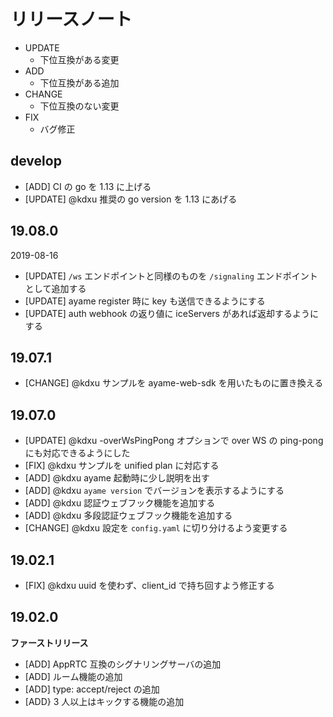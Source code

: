 # リリースノート

- UPDATE
    - 下位互換がある変更
- ADD
    - 下位互換がある追加
- CHANGE
    - 下位互換のない変更
- FIX
    - バグ修正


## develop

- [ADD] CI の go を 1.13 に上げる
- [UPDATE] @kdxu 推奨の go version を 1.13 にあげる

## 19.08.0

2019-08-16

- [UPDATE] `/ws` エンドポイントと同様のものを `/signaling` エンドポイントとして追加する
- [UPDATE] ayame register 時に key も送信できるようにする
- [UPDATE] auth webhook の返り値に iceServers があれば返却するようにする

## 19.07.1
- [CHANGE] @kdxu サンプルを ayame-web-sdk を用いたものに置き換える

## 19.07.0

- [UPDATE] @kdxu -overWsPingPong オプションで over WS の ping-pong にも対応できるようにした
- [FIX] @kdxu サンプルを unified plan に対応する
- [ADD] @kdxu ayame 起動時に少し説明を出す
- [ADD] @kdxu `ayame version` でバージョンを表示するようにする
- [ADD] @kdxu 認証ウェブフック機能を追加する
- [ADD] @kdxu 多段認証ウェブフック機能を追加する
- [CHANGE] @kdxu 設定を `config.yaml` に切り分けるよう変更する


## 19.02.1

- [FIX] @kdxu uuid を使わず、client_id で持ち回すよう修正する

## 19.02.0

**ファーストリリース**

- [ADD] AppRTC 互換のシグナリングサーバの追加
- [ADD] ルーム機能の追加
- [ADD] type: accept/reject の追加
- [ADD} 3 人以上はキックする機能の追加
